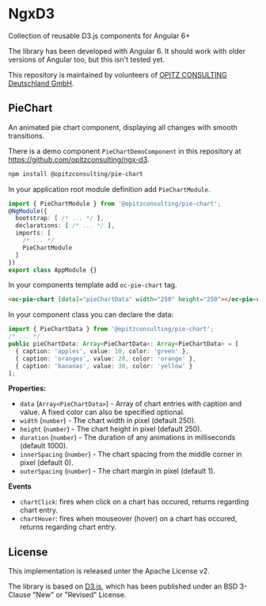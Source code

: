 # NgxD3
Collection of reusable D3.js components for Angular 6+

The library has been developed with Angular 6. It should work with older versions of Angular too, but this isn't tested yet.

This repository is maintained by volunteers of [OPITZ CONSULTING Deutschland GmbH](https://www.opitz-consulting.com).

## PieChart
An animated pie chart component, displaying all changes with smooth transitions.

There is a demo component `PieChartDemoComponent` in this repository at https://github.com/opitzconsulting/ngx-d3.

```bash
npm install @opitzconsulting/pie-chart
```

In your application root module definition add `PieChartModule`.
```typescript
import { PieChartModule } from '@opitzconsulting/pie-chart';
@NgModule({
  bootstrap: [ /* ... */ ],
  declarations: [ /* ... */ ],
  imports: [
    /* ... */
    PieChartModule
  ]
})
export class AppModule {}
```

In your components template add `oc-pie-chart` tag.
```html
<oc-pie-chart [data]="pieChartData" width="250" height="250"></oc-pie-chart>
```

In your component class you can declare the data:
```typescript
import { PieChartData } from '@opitzconsulting/pie-chart';
/* ... */
public pieChartData: Array<PieChartData>: Array<PieChartData> = [
  { caption: 'apples', value: 10, color: 'green' },
  { caption: 'oranges', value: 20, color: 'orange' },
  { caption: 'bananas', value: 30, color: 'yellow' }
];
```

**Properties:**
- `data` (`Array<PieChartData>`) - Array of chart entries with caption and value. A fixed color can also be specified optional.
- `width` (`number`) - The chart width in pixel (default 250).
- `height` (`number`) - The chart height in pixel (default 250).
- `duration` (`number`) - The duration of any animations in milliseconds (default 1000).
- `innerSpacing` (`number`) - The chart spacing from the middle corner in pixel (default 0).
- `outerSpacing` (`number`) - The chart margin in pixel (default 1).

**Events**
- `chartClick`: fires when click on a chart has occured, returns regarding chart entry.
- `chartHover`: fires when mouseover (hover) on a chart has occured, returns regarding chart entry.

## License

This implementation is released unter the Apache License v2.

The library is based on [D3.js](https://github.com/d3), which has been published under an BSD 3-Clause "New" or "Revised" License.